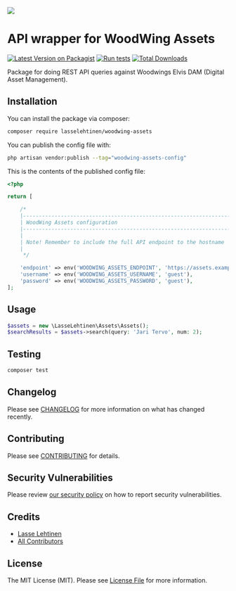 
[<img src="https://github-ads.s3.eu-central-1.amazonaws.com/support-ukraine.svg?t=1" />](https://supportukrainenow.org)

# API wrapper for WoodWing Assets

[![Latest Version on Packagist](https://img.shields.io/packagist/v/lasselehtinen/woodwing-assets.svg?style=flat-square)](https://packagist.org/packages/lasselehtinen/woodwing-assets)
[![Run tests](https://github.com/lasselehtinen/woodwing-assets/actions/workflows/run-tests.yml/badge.svg?branch=main)](https://github.com/lasselehtinen/woodwing-assets/actions/workflows/run-tests.yml)
[![Total Downloads](https://img.shields.io/packagist/dt/lasselehtinen/woodwing-assets.svg?style=flat-square)](https://packagist.org/packages/lasselehtinen/woodwing-assets)

Package for doing REST API queries against Woodwings Elvis DAM (Digital Asset Management).

## Installation

You can install the package via composer:

```bash
composer require lasselehtinen/woodwing-assets
```
You can publish the config file with:

```bash
php artisan vendor:publish --tag="woodwing-assets-config"
```

This is the contents of the published config file:

```php
<?php

return [

    /*
    |--------------------------------------------------------------------------
    | WoodWing Assets configuration
    |--------------------------------------------------------------------------
    |
    | Note! Remember to include the full API endpoint to the hostname
    |
     */

    'endpoint' => env('WOODWING_ASSETS_ENDPOINT', 'https://assets.example.com/services'),
    'username' => env('WOODWING_ASSETS_USERNAME', 'guest'),
    'password' => env('WOODWING_ASSETS_PASSWORD', 'guest'),
];
```

## Usage

```php
$assets = new \LasseLehtinen\Assets\Assets();
$searchResults = $assets->search(query: 'Jari Tervo', num: 2);
```

## Testing

```bash
composer test
```

## Changelog

Please see [CHANGELOG](CHANGELOG.md) for more information on what has changed recently.

## Contributing

Please see [CONTRIBUTING](https://github.com/spatie/.github/blob/main/CONTRIBUTING.md) for details.

## Security Vulnerabilities

Please review [our security policy](../../security/policy) on how to report security vulnerabilities.

## Credits

- [Lasse Lehtinen](https://github.com/lasselehtinen)
- [All Contributors](../../contributors)

## License

The MIT License (MIT). Please see [License File](LICENSE.md) for more information.
